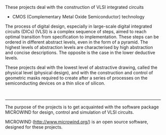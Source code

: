 These projects deal with the construction of VLSI integrated circuits
  - CMOS (Complementary Metal Oxide Semiconductor) technology

The process of digital design, especially in large-scale digital integrated circuits (DICs) (VLSI) is a complex sequence of 
steps, aimed to reach optimal transition from specification to implementation. These steps can be ordered in different abstract levels, 
even in the form of a pyramid. The highest levels of abstraction levels are characterised by high abstraction and concise 
descriptions. The opposite is the case in the lower deductive levels. 

These projects deal with the lowest level of abstractive drawing, called the physical level (physical design), and with the 
construction and control of geometric masks required to create after a series of processes on the semiconducting devices on a 
thin slice of silicon.

<br>
<hr>

The purpose of the projects is to get acquainted with the software package
MICROWIND for design, control and simulation of VLSI circuits.

MICROWIND (http://www.microwind.org/) is an open source software, designed for these projects.
